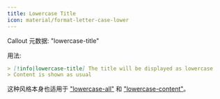 ```yaml
---
title: Lowercase Title
icon: material/format-letter-case-lower
---
```


Callout 元数据: "lowercase-title"

用法:

```md
> [!info|lowercase-title] The title will be displayed as lowercase
> Content is shown as usual
```

这种风格本身也适用于 ["lowercase-all"](../combined-styling/page-15.md) 和 ["lowercase-content"](../content-styling/page-5.md)。
